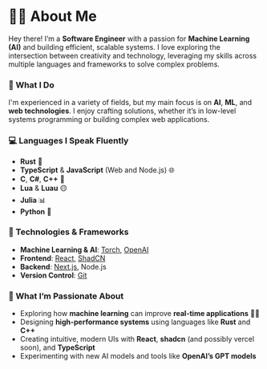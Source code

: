 # 👨‍💻 About Me 

Hey there! I’m a **Software Engineer** with a passion for **Machine Learning (AI)** and building efficient, scalable systems. I love exploring the intersection between creativity and technology, leveraging my skills across multiple languages and frameworks to solve complex problems.

### 🧠 What I Do

I'm experienced in a variety of fields, but my main focus is on **AI**, **ML**, and **web technologies**. I enjoy crafting solutions, whether it’s in low-level systems programming or building complex web applications.

### 💻 Languages I Speak Fluently
- **Rust** 🦀
- **TypeScript** & **JavaScript** (Web and Node.js) 🌐
- **C**, **C#**, **C++** 💾
- **Lua** & **Luau** 🟡
- **Julia** 📊
- **Python** 🐍

### 🔧 Technologies & Frameworks
- **Machine Learning & AI**: [Torch](https://pytorch.org/), [OpenAI](https://openai.com/)
- **Frontend**: [React](https://react.dev/), [ShadCN](https://shadcn.dev/)
- **Backend**: [Next.js](https://nextjs.org/), Node.js
- **Version Control**: [Git](https://git-scm.com/)

### 🌟 What I’m Passionate About
- Exploring how **machine learning** can improve **real-time applications** 🧑‍💻
- Designing **high-performance systems** using languages like **Rust** and **C++**
- Creating intuitive, modern UIs with **React**, **shadcn** (and possibly vercel soon), and **TypeScript**
- Experimenting with new AI models and tools like **OpenAI’s GPT models**
